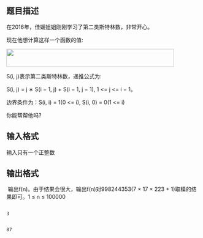 ## 题目描述

<p>在2016年，佳媛姐姐刚刚学习了第二类斯特林数，非常开心。</p>
<div>
 现在他想计算这样一个函数的值:
</div>
<div>
 <img src="https://s2.loli.net/2023/08/15/2kNSvpMce7oayV1.png" width="437" height="47" alt="">
</div>
<div>
 S(i, j)表示第二类斯特林数，递推公式为:
</div>
<div>
 S(i, j) = j ∗ S(i − 1, j) + S(i − 1, j − 1), 1 <= j <= i − 1。
</div>
<div>
 边界条件为：S(i, i) = 1(0 <= i), S(i, 0) = 0(1 <= i)
</div>
<div>
 你能帮帮他吗?
</div>

## 输入格式

<p>输入只有一个正整数</p>

## 输出格式

<p> 输出f(n)。由于结果会很大，输出f(n)对998244353(7 × 17 × 223 + 1)取模的结果即可。1 ≤ n ≤ 100000</p>

```input1
3
```
```output1
87
```
